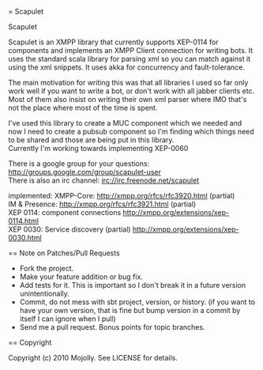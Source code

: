 = Scapulet 
  
  Scapulet 
  
Scapulet is an XMPP library that currently supports XEP-0114 for components and implements an XMPP Client connection for writing bots.
It uses the standard scala library for parsing xml so you can match against it using the xml snippets.
It uses akka for concurrency and fault-tolerance.

The main motivation for writing this was that all libraries I used so far only work well if you want to write a bot, or
don't work with all jabber clients etc. Most of them also insist on writing their own xml parser where IMO that's not
the place where most of the time is spent.

I've used this library to create a MUC component which we needed and now I need to create a pubsub component so I'm finding 
which things need to be shared and those are being put in this library.   
Currently I'm working towards implementing XEP-0060

There is a google group for your questions: <http://groups.google.com/group/scapulet-user>  
There is also an irc channel: <irc://irc.freenode.net/scapulet>  

implemented:
XMPP-Core: <http://xmpp.org/rfcs/rfc3920.html> (partial)  
IM & Presence: <http://xmpp.org/rfcs/rfc3921.html> (partial)  
XEP 0114: component connections <http://xmpp.org/extensions/xep-0114.html>  
XEP 0030: Service discovery (partial) <http://xmpp.org/extensions/xep-0030.html>  

== Note on Patches/Pull Requests
 
* Fork the project.
* Make your feature addition or bug fix.
* Add tests for it. This is important so I don't break it in a
  future version unintentionally.
* Commit, do not mess with sbt project, version, or history.
  (if you want to have your own version, that is fine but bump version in a commit by itself I can ignore when I pull)
* Send me a pull request. Bonus points for topic branches.

== Copyright

Copyright (c) 2010 Mojolly. See LICENSE for details.
